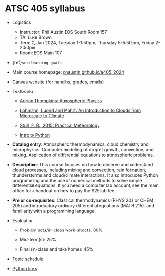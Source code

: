 # ATSC 405 syllabus

- Logistics
  - Instructor:  Phil Austin EOS South Room 157
  - TA: Luke Brown
  - Term 2, Jan 2024, Tuesday 1-1:50pm, Thursday 5-5:50 pm, Friday 2-2:50pm
  - Room: EOS Main 107

- {ref}`sec:learning-goals`

- Main course homepage: [phaustin.github.io/a405_2024](https://phaustin.github.io/a405_2024)

- [Canvas website](https://canvas.ubc.ca/courses/129111) (for handins, grades, emails)

- Textbooks

  - [Adrian Thompkins: Atmospheric Physics](https://www.dropbox.com/scl/fo/9grhb2cr0lpfc1d5jci4a/h?rlkey=shnjpq4kvndrcatbgrri44eyw&dl=0)
  -   [Lohmann, Luond and Mahrt: An Introduction to Clouds from Microscale to Climate](https://gw2jh3xr2c.search.serialssolutions.com/?sid=sersol&SS_jc=TC0001980404&title=An%20introduction%20to%20clouds%20%3A%20from%20the%20microscale%20to%20climate)

  - [Stull, R. B., 2015: Practical
Meteorology](http://www.eos.ubc.ca/books/Practical_Meteorology/)


  - [Intro to Python](https://www.dropbox.com/scl/fi/2eflyvz31e1vq3nryhqa2/python-setup_macos_2024.pdf?rlkey=rxbbl8pwdevxyry0toumolh6t&dl=0)

- **Catalog entry**: Atmospheric thermodynamics, cloud chemistry and
microphysics. Computer modeling of droplet growth, convection, and
mixing. Application of differential equations to atmospheric problems.

- **Description**: This course focuses on how to observe and understand
cloud processes, including mixing and convection, rain formation,
thunderstorms and cloud/climate interactions. It also introduces Python
programming and the use of numerical methods to solve simple
differential equations. If you need a computer lab account, see the main
office for a handout on how to pay the \$25 lab fee.

- **Pre or co-requisites**: Classical thermodynamics (PHYS 203 or CHEM 205)
and introductory ordinary differential equations (MATH 215). and
familiarity with a programming language.


- Evaluation

  - Problem sets/in-class work-sheets: 30%

  - Mid-term(s): 25%

  - Final (in-class and take home): 45%

- [Topic schedule](schedule.md)


- [Python links](sec:python)

